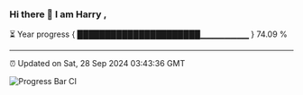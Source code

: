 ### Hi there 👋 I am Harry , 

⏳ Year progress { ██████████████████████▁▁▁▁▁▁▁▁ } 74.09 %

---

⏰ Updated on Sat, 28 Sep 2024 03:43:36 GMT

![Progress Bar CI](https://github.com/duykhang68/duykhang68/workflows/Progress%20Bar%20CI/badge.svg)
